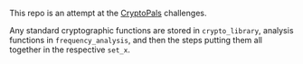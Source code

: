 This repo is an attempt at the [CryptoPals](https://www.cryptopals.com/) challenges.

Any standard cryptographic functions are stored in `crypto_library`, analysis functions in `frequency_analysis`, and then the steps putting them all together in the respective `set_x`.
